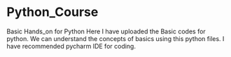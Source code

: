 # Python_Course
Basic Hands_on for Python 
   Here I have uploaded the Basic codes for python. We can understand the concepts of basics using this python files. I have recommended pycharm IDE for coding. 
